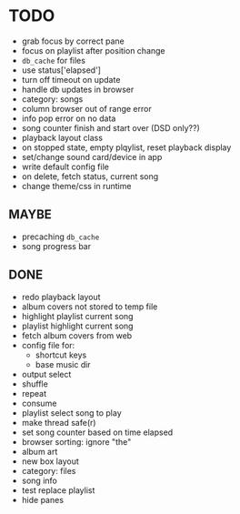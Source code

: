 # TODO

- grab focus by correct pane
- focus on playlist after position change
- `db_cache` for files
- use status['elapsed']
- turn off timeout on update
- handle db updates in browser
- category: songs
- column browser out of range error
- info pop error on no data
- song counter finish and start over (DSD only??)
- playback layout class
- on stopped state, empty plqylist, reset playback display
- set/change sound card/device in app
- write default config file
- on delete, fetch status, current song
- change theme/css in runtime

## MAYBE

- precaching `db_cache`
- song progress bar

## DONE

+ redo playback layout
+ album covers not stored to temp file
+ highlight playlist current song
+ playlist highlight current song
+ fetch album covers from web
+ config file for:
  + shortcut keys
  + base music dir
+ output select
+ shuffle
+ repeat
+ consume
+ playlist select song to play
+ make thread safe(r)
+ set song counter based on time elapsed
+ browser sorting: ignore "the"
+ album art
+ new box layout
+ category: files
+ song info
+ test replace playlist
+ hide panes
